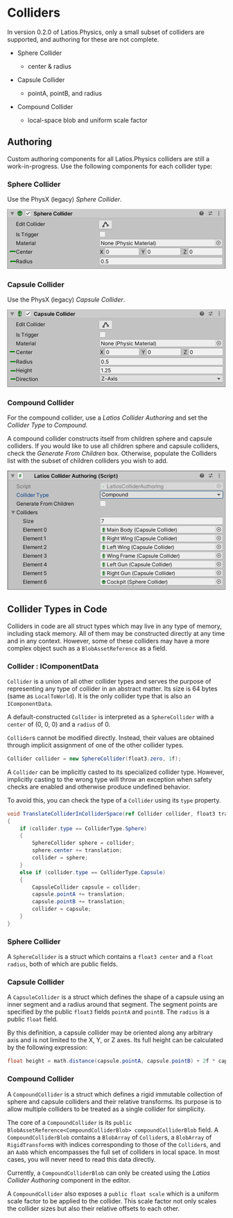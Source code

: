 # Colliders

In version 0.2.0 of Latios.Physics, only a small subset of colliders are
supported, and authoring for these are not complete.

-   Sphere Collider

    -   center & radius

-   Capsule Collider

    -   pointA, pointB, and radius

-   Compound Collider

    -   local-space blob and uniform scale factor

## Authoring

Custom authoring components for all Latios.Physics colliders are still a
work-in-progress. Use the following components for each collider type:

### Sphere Collider

Use the PhysX (legacy) *Sphere Collider*.

![](media/edee1c765d995b12f65bff2dfb3a5d35.png)

### Capsule Collider

Use the PhysX (legacy) *Capsule Collider*.

![](media/85df620e9bdc341d5b9d0978112189c1.png)

### Compound Collider

For the compound collider, use a *Latios Collider Authoring* and set the
*Collider Type* to *Compound*.

A compound collider constructs itself from children sphere and capsule
colliders. If you would like to use all children sphere and capsule colliders,
check the *Generate From Children* box. Otherwise, populate the Colliders list
with the subset of children colliders you wish to add.

![](media/75544b0cdbb419c4933bf98c8c72f543.png)

## Collider Types in Code

Colliders in code are all struct types which may live in any type of memory,
including stack memory. All of them may be constructed directly at any time and
in any context. However, some of these colliders may have a more complex object
such as a `BlobAssetReference` as a field.

### Collider : IComponentData

`Collider` is a union of all other collider types and serves the purpose of
representing any type of collider in an abstract matter. Its size is 64 bytes
(same as `LocalToWorld`). It is the only collider type that is also an
`IComponentData`.

A default-constructed `Collider` is interpreted as a `SphereCollider` with a
`center` of (0, 0, 0) and a `radius` of 0.

`Collider`s cannot be modified directly. Instead, their values are obtained
through implicit assignment of one of the other collider types.

```csharp
Collider collider = new SphereCollider(float3.zero, 1f);
```

A `Collider` can be implicitly casted to its specialized collider type.
However, implicitly casting to the wrong type will throw an exception when
safety checks are enabled and otherwise produce undefined behavior.

To avoid this, you can check the type of a `Collider` using its `type`
property.

```csharp
void TranslateColliderInColliderSpace(ref Collider collider, float3 translation)
{
    if (collider.type == ColliderType.Sphere)
    {
        SphereCollider sphere = collider;
        sphere.center += translation;
        collider = sphere;
    }
    else if (collider.type == ColliderType.Capsule)
    {
        CapsuleCollider capsule = collider;
        capsule.pointA += translation;
        capsule.pointB += translation;
        collider = capsule;
    }
}
```

### Sphere Collider

A `SphereCollider` is a struct which contains a `float3 center` and a
`float radius`, both of which are public fields.

### Capsule Collider

A `CapsuleCollider` is a struct which defines the shape of a capsule using an
inner segment and a radius around that segment. The segment points are specified
by the public `float3` fields `pointA` and `pointB`. The `radius` is a
public `float` field.

By this definition, a capsule collider may be oriented along any arbitrary axis
and is not limited to the X, Y, or Z axes. Its full height can be calculated by
the following expression:

```csharp
float height = math.distance(capsule.pointA, capsule.pointB) + 2f * capsule.radius;
```

### Compound Collider

A `CompoundCollider` is a struct which defines a rigid immutable collection of
sphere and capsule colliders and their relative transforms. Its purpose is to
allow multiple colliders to be treated as a single collider for simplicity.

The core of a `CompoundCollider` is its `public BlobAssetReference<CompoundColliderBlob> compoundColliderBlob` 
field. A `CompoundColliderBlob` contains a `BlobArray` of `Collider`s, a
`BlobArray` of `RigidTransform`s with indices corresponding to those of the
`Collider`s, and an `Aabb` which encompasses the full set of colliders in
local space. In most cases, you will never need to read this data directly.

Currently, a `CompoundColliderBlob` can only be created using the *Latios
Collider Authoring* component in the editor.

A `CompoundCollider` also exposes a `public float scale` which is a uniform
scale factor to be applied to the collider. This scale factor not only scales
the collider sizes but also their relative offsets to each other.
